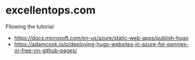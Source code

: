 # excellentops.com
Fllowing the tutorial: 
* https://docs.microsoft.com/en-us/azure/static-web-apps/publish-hugo
* https://adamcook.io/p/deploying-hugo-websites-in-azure-for-pennies-or-free-on-github-pages/
